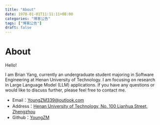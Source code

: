```yaml
---
title: "About"
date: 1970-01-01T11:11:11+08:00
categories: "博客公告"
tags: ["博客公告"]
draft: false
---
```


# About

Hello!

I am Brian Yang, currently an undergraduate student majoring in Software Engineering at Henan University of Technology. I am focusing on research in Large Language Model (LLM) applications. If you have any questions or would like to discuss further, please feel free to contact me.

- Email：<a href=mailto:YoungZM339@outlook.com>YoungZM339@outlook.com</a>
- Address：[Henan University of Technology, No. 100 Lianhua Street, Zhengzhou](https://www.google.com/maps/place/Henan+University+of+Technology/@34.829495,113.5491401,17z)
- Github：[YoungZM](https://github.com/youngzm339)
